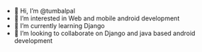 - 👋 Hi, I’m @tumbalpal
- 👀 I’m interested in Web and mobile android development
- 🌱 I’m currently learning Django
- 💞️ I’m looking to collaborate on Django and java based android development

<!---
tumbalpal/tumbalpal is a ✨ special ✨ repository because its `README.md` (this file) appears on your GitHub profile.
You can click the Preview link to take a look at your changes.
--->
